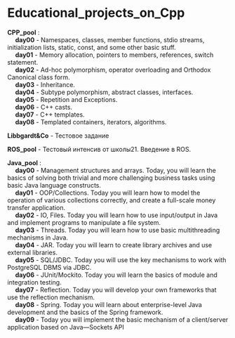 # Educational_projects_on_Cpp
**CPP_pool** : <br/>
&emsp; **day00** - Namespaces, classes, member functions, stdio streams, initialization lists, static, const, and some other basic stuff. <br/>
&emsp; **day01** - Memory allocation, pointers to members, references, switch statement. <br/>
&emsp; **day02** - Ad-hoc polymorphism, operator overloading and Orthodox Canonical class form. <br/>
&emsp; **day03** - Inheritance. <br/>
&emsp; **day04** - Subtype polymorphism, abstract classes, interfaces. <br/>
&emsp; **day05** - Repetition and Exceptions. <br/>
&emsp; **day06** - C++ casts. <br/>
&emsp; **day07** - C++ templates. <br/>
&emsp; **day08** - Templated containers, iterators, algorithms. <br/>

**Libbgardt&Co** - Тестовое задание

**ROS_pool** - Тестовый интенсив от школы21. Введение в ROS.

**Java_pool** : <br/>
&emsp; **day00** - Management structures and arrays. Today, you will learn the basics of solving both trivial and more challenging business tasks using basic Java language constructs. <br/>
&emsp; **day01** - OOP/Collections. Today you will learn how to model the operation of various collections correctly, and create a full-scale money transfer application. <br/>
&emsp; **day02** - IO, Files. Today you will learn how to use input/output in Java and implement programs to manipulate a file system. <br/>
&emsp; **day03** - Threads. Today you will learn how to use basic multithreading mechanisms in Java. <br/>
&emsp; **day04** - JAR. Today you will learn to create library archives and use external libraries. <br/>
&emsp; **day05** - SQL/JDBC. Today you will use the key mechanisms to work with PostgreSQL DBMS via JDBC. <br/>
&emsp; **day06** - JUnit/Mockito. Today you will learn the basics of module and integration testing. <br/>
&emsp; **day07** - Reflection. Today you will develop your own frameworks that use the reflection mechanism. <br/>
&emsp; **day08** - Spring. Today you will learn about enterprise-level Java development and the basics of the Spring framework. <br/>
&emsp; **day09** - Today you will implement the basic mechanism of a client/server application based on Java—Sockets API
